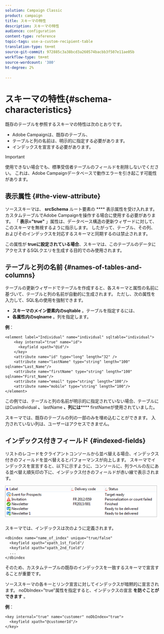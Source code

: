 ```yaml
---
solution: Campaign Classic
product: campaign
title: スキーマの特性
description: スキーマの特性
audience: configuration
content-type: reference
topic-tags: use-a-custom-recipient-table
translation-type: tm+mt
source-git-commit: 972885c3a38bcd3a260574bacbb3f507e11ae05b
workflow-type: tm+mt
source-wordcount: '380'
ht-degree: 2%

---
```



# スキーマの特性{#schema-characteristics}

既存のテーブルを参照するスキーマの特性は次のとおりです。

* Adobe Campaignは、既存のテーブル、
* テーブルと列の名前は、明示的に指定する必要があります。
* インデックスを宣言する必要があります。

>[!IMPORTANT]
>
>使用できない場合でも、標準受信者テーブルのフィールドを削除しないでください。 これは、Adobe Campaignデータベースで動作エラーを引き起こす可能性があります。

## 表示属性 {#the-view-attribute}

ソーススキーマは、 **srcSchema** ルート要素の **** 表示属性を受け入れます。 カスタムテーブルでAdobe Campaignを操作する場合に使用する必要があります。 「 **表示=&quot;true&quot;** 」属性は、データベース構造の更新ウィザードに対して、このスキーマを無視するように指示します。 したがって、テーブル、その列、およびそのインデックスを対応するスキーマと同期するのは禁止されます。

この属性が **trueに設定されている場合**、スキーマは、このテーブルのデータにアクセスするSQLクエリを生成する目的でのみ使用されます。

## テーブルと列の名前 {#names-of-tables-and-columns}

テーブルの更新ウィザードでテーブルを作成すると、各スキーマと属性の名前に基づいて、テーブルと列の名前が自動的に生成されます。 ただし、次の属性を入力して、SQL名の使用を強制できます。

* **スキーマのメイン要素内のsqltable** 。テーブルを指定するには、
* **各属性内のsqlname** 。列を指定します。

**例**：

```
<element label="Individual" name="individual" sqltable="individual">
    <key internal="true" name="id">
      <keyfield xpath="@id"/>
    </key> 
    <attribute name="id" type="long" length="32" />
    <attribute name="lastName" type="string" length="100" sqlname="Last_Name"/>
    <attribute name="firstName" type="string" length="100" sqlname="First_Name"/>
    <attribute name="email" type="string" length="100"/>
    <attribute name="mobile" type="string" length="100"/>
</element>
```

この例では、テーブルと列の名前が明示的に指定されていない場合、テーブルにはCusIndividual **、** lastName **、列には****** firstNameが使用されていました。

スキーマでは、既存のテーブルの列の一部のみを埋め込むことができます。 入力されていない列は、ユーザーはアクセスできません。

## インデックス付きフィールド {#indexed-fields}

リストのレコードをクライアントコンソールから並べ替える場合、インデックス付きのフィールドを並べ替えるとパフォーマンスが向上します。 スキーマでインデックスを宣言すると、以下に示すように、コンソールに、列ラベルの左にある並べ替え順矢印の下に、インデックス付きのフィールドが赤い線で表示されます。

![](assets/s_ncs_integration_mapping_index.png)

スキーマでは、インデックスは次のように定義されます。

```
<dbindex name="name_of_index" unique="true/false"
  <keyfield xpath="xpath_1st_field"/
  <keyfield xpath="xpath_2nd_field"/
  ...
</dbindex
```

そのため、カスタムテーブルの既存のインデックスを一致するスキーマで宣言することが重要です。

ソーススキーマの各キーとリンク宣言に対してインデックスが暗黙的に宣言されます。 noDbIndex=&quot;true&quot;属性を指定すると、インデックスの宣言 **を防ぐことができます** 。

**例**：

```
<key internal="true" name="customer" noDbIndex="true">
  <keyfield xpath="@customerId"/>
</key>
```

